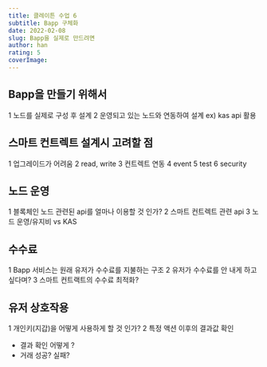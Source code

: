 ```yaml
---
title: 클레이튼 수업 6
subtitle: Bapp 구체화
date: 2022-02-08
slug: Bapp을 실제로 만드려면
author: han
rating: 5
coverImage: 
---
```

## Bapp을 만들기 위해서
1 노드를 실제로 구성 후 설계
2 운영되고 있는 노드와 연동하여 설계
ex) kas api 활용

## 스마트 컨트렉트 설계시 고려할 점
1 업그레이드가 어려움
2 read, write
3 컨트렉트 연동
4 event 
5 test
6 security

## 노드 운영
1 블록체인 노드 관련된 api를 얼마나 이용할 것 인가?
2 스마트 컨트렉트 관련 api
3 노드 운영/유지비 vs KAS

## 수수료
1 Bapp 서비스는 원래 유저가 수수료를 지불하는 구조
2 유저가 수수료를 안 내게 하고 싶다며?
3 스마트 컨트랙트의 수수료 최적화?

## 유저 상호작용
1 개인키(지갑)을 어떻게 사용하게 할 것 인가?
2 특정 액션 이후의 결과값 확인
- 결과 확인 어떻게 ?
- 거래 성공? 실패? 